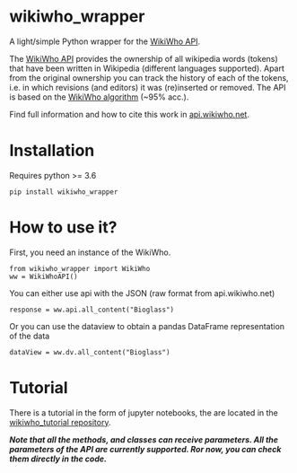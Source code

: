# wikiwho_wrapper

A light/simple Python wrapper for the [WikiWho API](https://api.wikiwho.net/).

The [WikiWho API](https://api.wikiwho.net/) provides the ownership of all wikipedia words (tokens) that have been written in Wikipedia (different languages supported). Apart from the original ownership you can track the history of each of the tokens, i.e. in which revisions (and editors) it was (re)inserted or removed. The API is based on the [WikiWho algorithm](https://github.com/wikiwho) (~95% acc.). 

Find full information and how to cite this work in [api.wikiwho.net](https://api.wikiwho.net/).


# Installation

Requires python >= 3.6

    pip install wikiwho_wrapper


# How to use it?

First, you need an instance of the WikiWho. 

    from wikiwho_wrapper import WikiWho
    ww = WikiWhoAPI()

You can either use api with the JSON (raw format from api.wikiwho.net)

    response = ww.api.all_content("Bioglass")

Or you can use the dataview to obtain a pandas DataFrame representation of the data

    dataView = ww.dv.all_content("Bioglass")

# Tutorial

There is a tutorial in the form of jupyter notebooks, the are located in the [wikiwho_tutorial repository](https://github.com/gesiscss/wikiwho_tutorial). 

***Note that all the methods, and classes can receive parameters. All the parameters of the API are currently supported. Ror now, you can check them directly in the code.***

